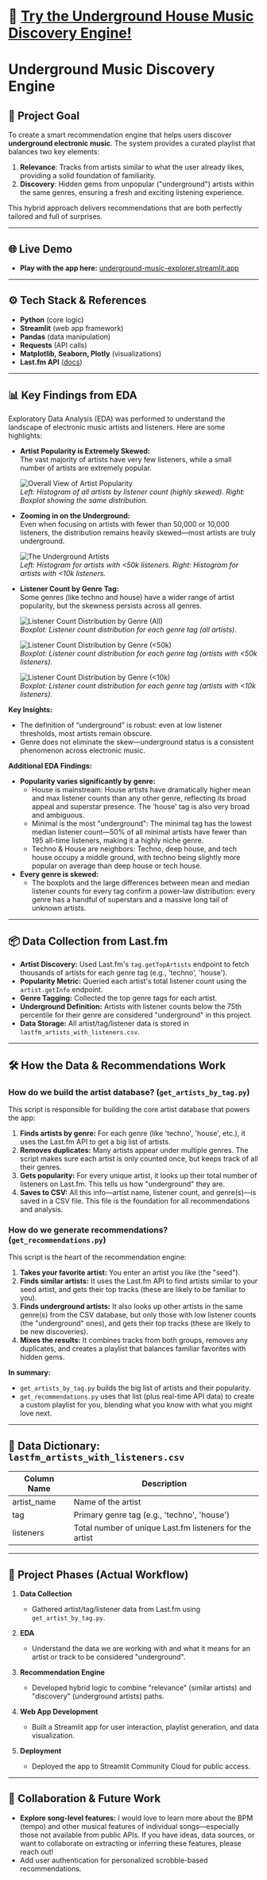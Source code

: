 # 🚀 [Try the Underground House Music Discovery Engine!](https://underground-music-explorer.streamlit.app/)

# Underground Music Discovery Engine

## 🎯 Project Goal
To create a smart recommendation engine that helps users discover **underground electronic music**. The system provides a curated playlist that balances two key elements:

1.  **Relevance**: Tracks from artists similar to what the user already likes, providing a solid foundation of familiarity.
2.  **Discovery**: Hidden gems from unpopular ("underground") artists within the same genres, ensuring a fresh and exciting listening experience.

This hybrid approach delivers recommendations that are both perfectly tailored and full of surprises.

---

## 🌐 Live Demo
- **Play with the app here:** [underground-music-explorer.streamlit.app](https://underground-music-explorer.streamlit.app/)

---

## ⚙️ Tech Stack & References
- **Python** (core logic)
- **Streamlit** (web app framework)
- **Pandas** (data manipulation)
- **Requests** (API calls)
- **Matplotlib, Seaborn, Plotly** (visualizations)
- **Last.fm API** ([docs](https://www.last.fm/api))

---

## 📊 Key Findings from EDA

Exploratory Data Analysis (EDA) was performed to understand the landscape of electronic music artists and listeners. Here are some highlights:

- **Artist Popularity is Extremely Skewed:**  
  The vast majority of artists have very few listeners, while a small number of artists are extremely popular.

  ![Overall View of Artist Popularity](images/overall_view_of_artist_popularirty.png)  
  *Left: Histogram of all artists by listener count (highly skewed). Right: Boxplot showing the same distribution.*

- **Zooming in on the Underground:**  
  Even when focusing on artists with fewer than 50,000 or 10,000 listeners, the distribution remains heavily skewed—most artists are truly underground.

  ![The Underground Artists](images/the_underground_artists.png)  
  *Left: Histogram for artists with <50k listeners. Right: Histogram for artists with <10k listeners.*

- **Listener Count by Genre Tag:**  
  Some genres (like techno and house) have a wider range of artist popularity, but the skewness persists across all genres.

  ![Listener Count Distribution by Genre (All)](images/listener_count_distribution_by_genre_tag_overall.png)  
  *Boxplot: Listener count distribution for each genre tag (all artists).*

  ![Listener Count Distribution by Genre (<50k)](images/listener_count_distribution_by_genre_tag_50000.png)  
  *Boxplot: Listener count distribution for each genre tag (artists with <50k listeners).*

  ![Listener Count Distribution by Genre (<10k)](images/listener_count_distribution_by_genre_tag_10000.png)  
  *Boxplot: Listener count distribution for each genre tag (artists with <10k listeners).*

**Key Insights:**
- The definition of “underground” is robust: even at low listener thresholds, most artists remain obscure.
- Genre does not eliminate the skew—underground status is a consistent phenomenon across electronic music.

**Additional EDA Findings:**
- **Popularity varies significantly by genre:**
    - House is mainstream: House artists have dramatically higher mean and max listener counts than any other genre, reflecting its broad appeal and superstar presence. The 'house' tag is also very broad and ambiguous.
    - Minimal is the most "underground": The minimal tag has the lowest median listener count—50% of all minimal artists have fewer than 195 all-time listeners, making it a highly niche genre.
    - Techno & House are neighbors: Techno, deep house, and tech house occupy a middle ground, with techno being slightly more popular on average than deep house or tech house.
- **Every genre is skewed:**
    - The boxplots and the large differences between mean and median listener counts for every tag confirm a power-law distribution: every genre has a handful of superstars and a massive long tail of unknown artists.

---

## 📦 Data Collection from Last.fm
- **Artist Discovery:** Used Last.fm's `tag.getTopArtists` endpoint to fetch thousands of artists for each genre tag (e.g., 'techno', 'house').
- **Popularity Metric:** Queried each artist's total listener count using the `artist.getInfo` endpoint.
- **Genre Tagging:** Collected the top genre tags for each artist.
- **Underground Definition:** Artists with listener counts below the 75th percentile for their genre are considered "underground" in this project.
- **Data Storage:** All artist/tag/listener data is stored in `lastfm_artists_with_listeners.csv`.

---

## 🛠️ How the Data & Recommendations Work

### How do we build the artist database? (`get_artists_by_tag.py`)
This script is responsible for building the core artist database that powers the app:
1. **Finds artists by genre:** For each genre (like 'techno', 'house', etc.), it uses the Last.fm API to get a big list of artists.
2. **Removes duplicates:** Many artists appear under multiple genres. The script makes sure each artist is only counted once, but keeps track of all their genres.
3. **Gets popularity:** For every unique artist, it looks up their total number of listeners on Last.fm. This tells us how "underground" they are.
4. **Saves to CSV:** All this info—artist name, listener count, and genre(s)—is saved in a CSV file. This file is the foundation for all recommendations and analysis.

### How do we generate recommendations? (`get_recommendations.py`)
This script is the heart of the recommendation engine:
1. **Takes your favorite artist:** You enter an artist you like (the "seed").
2. **Finds similar artists:** It uses the Last.fm API to find artists similar to your seed artist, and gets their top tracks (these are likely to be familiar to you).
3. **Finds underground artists:** It also looks up other artists in the same genre(s) from the CSV database, but only those with low listener counts (the "underground" ones), and gets their top tracks (these are likely to be new discoveries).
4. **Mixes the results:** It combines tracks from both groups, removes any duplicates, and creates a playlist that balances familiar favorites with hidden gems.

**In summary:**
- `get_artists_by_tag.py` builds the big list of artists and their popularity.
- `get_recommendations.py` uses that list (plus real-time API data) to create a custom playlist for you, blending what you know with what you might love next.

---

## 📑 Data Dictionary: `lastfm_artists_with_listeners.csv`
| Column Name   | Description                                                      |
|--------------|------------------------------------------------------------------|
| artist_name  | Name of the artist                                               |
| tag          | Primary genre tag (e.g., 'techno', 'house')                      |
| listeners    | Total number of unique Last.fm listeners for the artist          |


---

## 🚦 Project Phases (Actual Workflow)
1. **Data Collection**
    - Gathered artist/tag/listener data from Last.fm using `get_artist_by_tag.py`.
  
2. **EDA**
    - Understand the data we are working with and what it  means for an artist or track to be considered "underground".
3. **Recommendation Engine**
    - Developed hybrid logic to combine "relevance" (similar artists) and "discovery" (underground artists) paths.
4. **Web App Development**
    - Built a Streamlit app for user interaction, playlist generation, and data visualization.
5. **Deployment**
    - Deployed the app to Streamlit Community Cloud for public access.

---

## 🤝 Collaboration & Future Work
- **Explore song-level features:** I would love to learn more about the BPM (tempo) and other musical features of individual songs—especially those not available from public APIs. If you have ideas, data sources, or want to collaborate on extracting or inferring these features, please reach out!
- Add user authentication for personalized scrobble-based recommendations.




